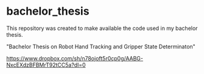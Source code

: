 # bachelor_thesis

This repository was created to make available the code used in my bachelor thesis. 

"Bachelor Thesis on Robot Hand Tracking and Gripper State Determinaton"



https://www.dropbox.com/sh/n78ojoft5r0cp0g/AABG-NxcEXdzBFBMrT92tCC5a?dl=0
